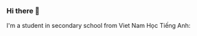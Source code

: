 ### Hi there 👋
I'm a student in secondary school from Viet Nam
<span>Học Tiếng Anh: </span>
<a href="https://prep.vn/khoa-hoc-cua-toi?category_name=TOEIC&category_id=4"></a>
